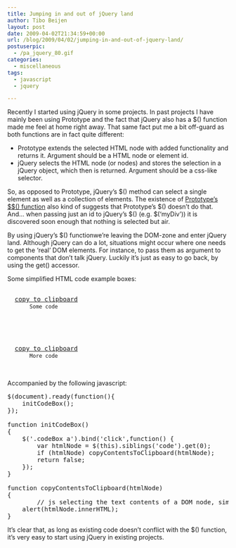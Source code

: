 ```yaml
---
title: Jumping in and out of jQuery land
author: Tibo Beijen
layout: post
date: 2009-04-02T21:34:59+00:00
url: /blog/2009/04/02/jumping-in-and-out-of-jquery-land/
postuserpic:
  - /pa_jquery_80.gif
categories:
  - miscellaneous
tags:
  - javascript
  - jquery

---
```

Recently I started using jQuery in some projects. In past projects I have mainly been using Prototype and the fact that jQuery also has a $() function made me feel at home right away. That same fact put me a bit off-guard as both functions are in fact quite different:

  * Prototype extends the selected HTML node with added functionality and returns it. Argument should be a HTML node or element id.
  * jQuery selects the HTML node (or nodes) and stores the selection in a jQuery object, which then is returned. Argument should be a css-like selector.

So, as opposed to Prototype, jQuery&#8217;s $() method can select a single element as well as a collection of elements. The existence of [Prototype&#8217;s $$() function][1] also kind of suggests that Prototype&#8217;s $() doesn&#8217;t do that. And&#8230; when passing just an id to jQuery&#8217;s $() (e.g. $(&#8216;myDiv&#8217;)) it is discovered soon enough that nothing is selected but air.

By using jQuery&#8217;s $() functionwe&#8217;re leaving the DOM-zone and enter jQuery land. Although jQuery can do a lot, situations might occur where one needs to get the &#8216;real&#8217; DOM elements. For instance, to pass them as argument to components that don&#8217;t talk jQuery. Luckily it&#8217;s just as easy to go back, by using the get() accessor.

Some simplified HTML code example boxes:

<pre lang="html4strict"><div class="codeBox">
  <a href="#">copy to clipboard</a>
      <code>Some code</code>
  
</div>


<div class="codeBox">
  <a href="#">copy to clipboard</a>
      <code>More code</code>
  
</div>
</pre>

Accompanied by the following javascript:

<pre lang="javascript">$(document).ready(function(){
    initCodeBox();
});

function initCodeBox()
{
    $('.codeBox a').bind('click',function() {
        var htmlNode = $(this).siblings('code').get(0);
        if (htmlNode) copyContentsToClipboard(htmlNode);
        return false;
    });
}

function copyContentsToClipboard(htmlNode)
{
        // js selecting the text contents of a DOM node, simplified to: 
    alert(htmlNode.innerHTML);
}
</pre>

It&#8217;s clear that, as long as existing code doesn&#8217;t conflict with the $() function, it&#8217;s very easy to start using jQuery in existing projects.

 [1]: http://www.prototypejs.org/api/utility#method-$$